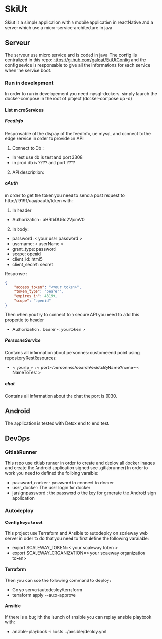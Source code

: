 # SkiUt 
Skiut is a simple application with a mobile application in reactNative and a server 
which use a micro-service-architecture in java

## Serveur

The serveur use micro service and is coded in java.
The config iis centralized in this repo: https://github.com/galoat/SkiUtConfig and the config sevice is responsable
to give all the informations for each service when the service boot.

### Run in development
In order to run in developement you need mysql-dockers. 
simply launch the docker-compose in the root of project (docker-compose up -d)

#### List microServices
##### FeedInfo
Responsable of the display of the feedInfo, ue mysql, and connect to the edge service in order to provide an API
1. Connect to Db : 
- In test use db is test and port 3308
- in prod db is ???? and port ????

2. API description:
 
 
 
 
##### oAuth

in order to get the token you need to send a post request to http://<serverIp>:9191/uaa/oauth/token
with :
1. In header
* Authorization : aHRtbDU6c2VjcmV0
2. In body:
* password :< your user password >
* username: < userName >
* grant_type: password
* scope: openid
* client_id: html5
* client_secret: secret

Response :
```json
{
    "access_token": "<your token>",
    "token_type": "bearer",
    "expires_in": 43199,
    "scope": "openid"
}
```
Then when you try to connect to a secure API you need to add this propertie to header   
* Authorization : bearer < yourtoken >

##### PersonneService
Contains all information about personnes: custome end point using repositoryRestResources:  

* < yourIp > : < port>/personnes/search/existsByName?name=< NameToTest >

##### chat
Contains all information about the chat the port is 9030.

## Android

The application is tested with Detox end to end test.

## DevOps
### GitlabRunner
This repo use gitlab runner in order to create and deploy all docker images and create the Android application signed(see .gitlabrunner)
In order to work you need to defined the folloing varaible:
* password_docker : password to connect to docker
* user_docker: The user login for docker
* jarsignpassword : the password o the key for generate the Android sign application


### Autodeploy

#### Config keys to set
This project use Terraform and Ansible to autodeploy on scaleway web server in oder to do that you need to first define the following varaiable:
* export SCALEWAY_TOKEN=< your scaleway token >
* export SCALEWAY_ORGANIZATION=< your scaleway organization token>

#### Terraform
Then you can use the following command to deploy :
* Go yo server/autodeploy/terraform
* terraform apply --auto-approve

#### Ansible
If there is a bug ith the launch of ansible you can replay ansible playbook with:
* ansible-playbook -i hosts ../ansible/deploy.yml

 
